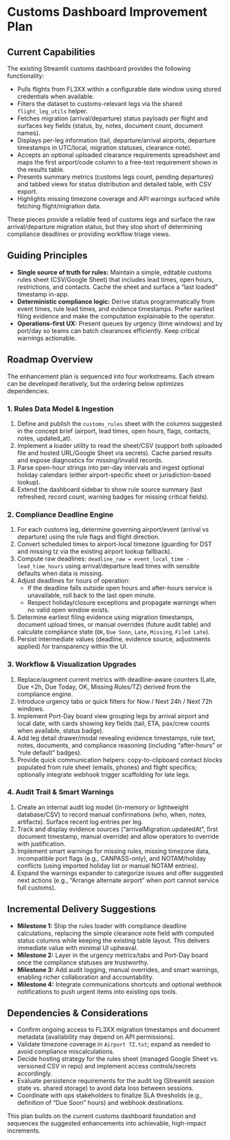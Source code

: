 # Customs Dashboard Improvement Plan

## Current Capabilities
The existing Streamlit customs dashboard provides the following functionality:

- Pulls flights from FL3XX within a configurable date window using stored credentials when available.
- Filters the dataset to customs-relevant legs via the shared `flight_leg_utils` helper.
- Fetches migration (arrival/departure) status payloads per flight and surfaces key fields (status, by, notes, document count, document names).
- Displays per-leg information (tail, departure/arrival airports, departure timestamps in UTC/local, migration statuses, clearance note).
- Accepts an optional uploaded clearance requirements spreadsheet and maps the first airport/code column to a free-text requirement shown in the results table.
- Presents summary metrics (customs legs count, pending departures) and tabbed views for status distribution and detailed table, with CSV export.
- Highlights missing timezone coverage and API warnings surfaced while fetching flight/migration data.

These pieces provide a reliable feed of customs legs and surface the raw arrival/departure migration status, but they stop short of determining compliance deadlines or providing workflow triage views.

## Guiding Principles
- **Single source of truth for rules:** Maintain a simple, editable customs rules sheet (CSV/Google Sheet) that includes lead times, open hours, restrictions, and contacts. Cache the sheet and surface a “last loaded” timestamp in-app.
- **Deterministic compliance logic:** Derive status programmatically from event times, rule lead times, and evidence timestamps. Prefer earliest filing evidence and make the computation explainable to the operator.
- **Operations-first UX:** Present queues by urgency (time windows) and by port/day so teams can batch clearances efficiently. Keep critical warnings actionable.

## Roadmap Overview
The enhancement plan is sequenced into four workstreams. Each stream can be developed iteratively, but the ordering below optimizes dependencies.

### 1. Rules Data Model & Ingestion
1. Define and publish the `customs_rules` sheet with the columns suggested in the concept brief (airport, lead times, open hours, flags, contacts, notes, updated_at).
2. Implement a loader utility to read the sheet/CSV (support both uploaded file and hosted URL/Google Sheet via secrets). Cache parsed results and expose diagnostics for missing/invalid records.
3. Parse open-hour strings into per-day intervals and ingest optional holiday calendars (either airport-specific sheet or jurisdiction-based lookup).
4. Extend the dashboard sidebar to show rule source summary (last refreshed, record count, warning badges for missing critical fields).

### 2. Compliance Deadline Engine
1. For each customs leg, determine governing airport/event (arrival vs departure) using the rule flags and flight direction.
2. Convert scheduled times to airport-local timezone (guarding for DST and missing tz via the existing airport lookup fallback).
3. Compute raw deadlines: `deadline_raw = event_local_time - lead_time_hours` using arrival/departure lead times with sensible defaults when data is missing.
4. Adjust deadlines for hours of operation:
   - If the deadline falls outside open hours and after-hours service is unavailable, roll back to the last open minute.
   - Respect holiday/closure exceptions and propagate warnings when no valid open window exists.
5. Determine earliest filing evidence using migration timestamps, document upload times, or manual overrides (future audit table) and calculate compliance state (`OK`, `Due Soon`, `Late`, `Missing`, `Filed Late`).
6. Persist intermediate values (deadline, evidence source, adjustments applied) for transparency within the UI.

### 3. Workflow & Visualization Upgrades
1. Replace/augment current metrics with deadline-aware counters (Late, Due <2h, Due Today, OK, Missing Rules/TZ) derived from the compliance engine.
2. Introduce urgency tabs or quick filters for Now / Next 24h / Next 72h windows.
3. Implement Port-Day board view grouping legs by arrival airport and local date, with cards showing key fields (tail, ETA, pax/crew counts when available, status badge).
4. Add leg detail drawer/modal revealing evidence timestamps, rule text, notes, documents, and compliance reasoning (including “after-hours” or “rule default” badges).
5. Provide quick communication helpers: copy-to-clipboard contact blocks populated from rule sheet (emails, phones) and flight specifics; optionally integrate webhook trigger scaffolding for late legs.

### 4. Audit Trail & Smart Warnings
1. Create an internal audit log model (in-memory or lightweight database/CSV) to record manual confirmations (who, when, notes, artifacts). Surface recent log entries per leg.
2. Track and display evidence sources (“arrivalMigration.updatedAt”, first document timestamp, manual override) and allow operators to override with justification.
3. Implement smart warnings for missing rules, missing timezone data, incompatible port flags (e.g., CANPASS-only), and NOTAM/holiday conflicts (using imported holiday list or manual NOTAM entries).
4. Expand the warnings expander to categorize issues and offer suggested next actions (e.g., “Arrange alternate airport” when port cannot service full customs).

## Incremental Delivery Suggestions
- **Milestone 1:** Ship the rules loader with compliance deadline calculations, replacing the simple clearance note field with computed status columns while keeping the existing table layout. This delivers immediate value with minimal UI upheaval.
- **Milestone 2:** Layer in the urgency metrics/tabs and Port-Day board once the compliance statuses are trustworthy.
- **Milestone 3:** Add audit logging, manual overrides, and smart warnings, enabling richer collaboration and accountability.
- **Milestone 4:** Integrate communications shortcuts and optional webhook notifications to push urgent items into existing ops tools.

## Dependencies & Considerations
- Confirm ongoing access to FL3XX migration timestamps and document metadata (availability may depend on API permissions).
- Validate timezone coverage in `Airport TZ.txt`; expand as needed to avoid compliance miscalculations.
- Decide hosting strategy for the rules sheet (managed Google Sheet vs. versioned CSV in repo) and implement access controls/secrets accordingly.
- Evaluate persistence requirements for the audit log (Streamlit session state vs. shared storage) to avoid data loss between sessions.
- Coordinate with ops stakeholders to finalize SLA thresholds (e.g., definition of “Due Soon” hours) and webhook destinations.

This plan builds on the current customs dashboard foundation and sequences the suggested enhancements into achievable, high-impact increments.
